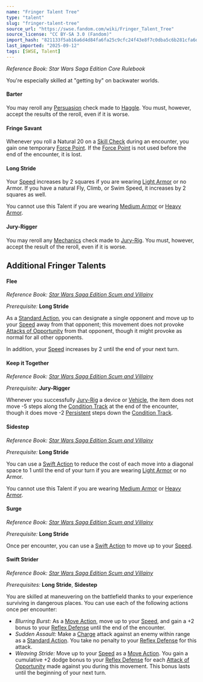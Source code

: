 ```yaml
---
name: "Fringer Talent Tree"
type: "talent"
slug: "fringer-talent-tree"
source_url: "https://swse.fandom.com/wiki/Fringer_Talent_Tree"
source_license: "CC BY-SA 3.0 (Fandom)"
import_hash: "821133f5ab16a6d4d84fa6fa25c9cfc24f43e8f7c0dba5c6b281cfa6ddc95273"
last_imported: "2025-09-12"
tags: [SWSE, Talent]
---
```

*Reference Book: Star Wars Saga Edition Core Rulebook*

You're especially skilled at "getting by" on backwater worlds.

#### **Barter**
You may reroll any [Persuasion](https://swse.fandom.com/wiki/Persuasion) check made to [Haggle](https://swse.fandom.com/wiki/Haggle). You must, however, accept the results of the reroll, even if it is worse.

#### **Fringe Savant**
Whenever you roll a Natural 20 on a [Skill Check](https://swse.fandom.com/wiki/Skill_Check) during an encounter, you gain one temporary [Force Point](https://swse.fandom.com/wiki/Force_Point). If the [Force Point](https://swse.fandom.com/wiki/Force_Point) is not used before the end of the encounter, it is lost.

#### **Long Stride**
Your [Speed](https://swse.fandom.com/wiki/Speed) increases by 2 squares if you are wearing [Light Armor](https://swse.fandom.com/wiki/Light_Armor) or no Armor. If you have a natural Fly, Climb, or Swim Speed, it increases by 2 squares as well.

You cannot use this Talent if you are wearing [Medium Armor](https://swse.fandom.com/wiki/Medium_Armor) or [Heavy Armor](https://swse.fandom.com/wiki/Heavy_Armor).

#### **Jury-Rigger**
You may reroll any [Mechanics](https://swse.fandom.com/wiki/Mechanics) check made to [Jury-Rig](https://swse.fandom.com/wiki/Jury-Rig). You must, however, accept the result of the reroll, even if it is worse.

## Additional Fringer Talents

#### **Flee**
*Reference Book: [Star Wars Saga Edition Scum and Villainy](https://swse.fandom.com/wiki/Star_Wars_Saga_Edition_Scum_and_Villainy)*

*Prerequisite:* **Long Stride**

As a [Standard Action](https://swse.fandom.com/wiki/Standard_Action), you can designate a single opponent and move up to your [Speed](https://swse.fandom.com/wiki/Speed) away from that opponent; this movement does not provoke [Attacks of Opportunity](https://swse.fandom.com/wiki/Attacks_of_Opportunity) from that opponent, though it might provoke as normal for all other opponents.

In addition, your [Speed](https://swse.fandom.com/wiki/Speed) increases by 2 until the end of your next turn.

#### **Keep it Together**
*Reference Book: [Star Wars Saga Edition Scum and Villainy](https://swse.fandom.com/wiki/Star_Wars_Saga_Edition_Scum_and_Villainy)*

*Prerequisite:* **Jury-Rigger**

Whenever you successfully [Jury-Rig](https://swse.fandom.com/wiki/Jury-Rig) a device or [Vehicle](https://swse.fandom.com/wiki/Vehicle), the item does not move -5 steps along the [Condition Track](https://swse.fandom.com/wiki/Condition_Track) at the end of the encounter, though it does move -2 [Persistent](https://swse.fandom.com/wiki/Persistent) steps down the [Condition Track](https://swse.fandom.com/wiki/Condition_Track).

#### **Sidestep**
*Reference Book: [Star Wars Saga Edition Scum and Villainy](https://swse.fandom.com/wiki/Star_Wars_Saga_Edition_Scum_and_Villainy)*

*Prerequisite:* **Long Stride**

You can use a [Swift Action](https://swse.fandom.com/wiki/Swift_Action) to reduce the cost of each move into a diagonal space to 1 until the end of your turn if you are wearing [Light Armor](https://swse.fandom.com/wiki/Light_Armor) or no Armor.

You cannot use this Talent if you are wearing [Medium Armor](https://swse.fandom.com/wiki/Medium_Armor) or [Heavy Armor](https://swse.fandom.com/wiki/Heavy_Armor).

#### **Surge**
*Reference Book: [Star Wars Saga Edition Scum and Villainy](https://swse.fandom.com/wiki/Star_Wars_Saga_Edition_Scum_and_Villainy)*

*Prerequisite:* **Long Stride**

Once per encounter, you can use a [Swift Action](https://swse.fandom.com/wiki/Swift_Action) to move up to your [Speed](https://swse.fandom.com/wiki/Speed).

#### **Swift Strider**
*Reference Book: [Star Wars Saga Edition Scum and Villainy](https://swse.fandom.com/wiki/Star_Wars_Saga_Edition_Scum_and_Villainy)*

*Prerequisites:* **Long Stride**, **Sidestep**

You are skilled at maneuvering on the battlefield thanks to your experience surviving in dangerous places. You can use each of the following actions once per encounter:
- *Blurring Burst:* As a [Move Action](https://swse.fandom.com/wiki/Move_Action), move up to your [Speed](https://swse.fandom.com/wiki/Speed), and gain a +2 bonus to your [Reflex Defense](https://swse.fandom.com/wiki/Reflex_Defense) until the end of the encounter.
- *Sudden Assault:* Make a [Charge](https://swse.fandom.com/wiki/Charge) attack against an enemy within range as a [Standard Action](https://swse.fandom.com/wiki/Standard_Action). You take no penalty to your [Reflex Defense](https://swse.fandom.com/wiki/Reflex_Defense) for this attack.
- *Weaving Stride:* Move up to your [Speed](https://swse.fandom.com/wiki/Speed) as a [Move Action](https://swse.fandom.com/wiki/Move_Action). You gain a cumulative +2 dodge bonus to your [Reflex Defense](https://swse.fandom.com/wiki/Reflex_Defense) for each [Attack of Opportunity](https://swse.fandom.com/wiki/Attack_of_Opportunity) made against you during this movement. This bonus lasts until the beginning of your next turn.